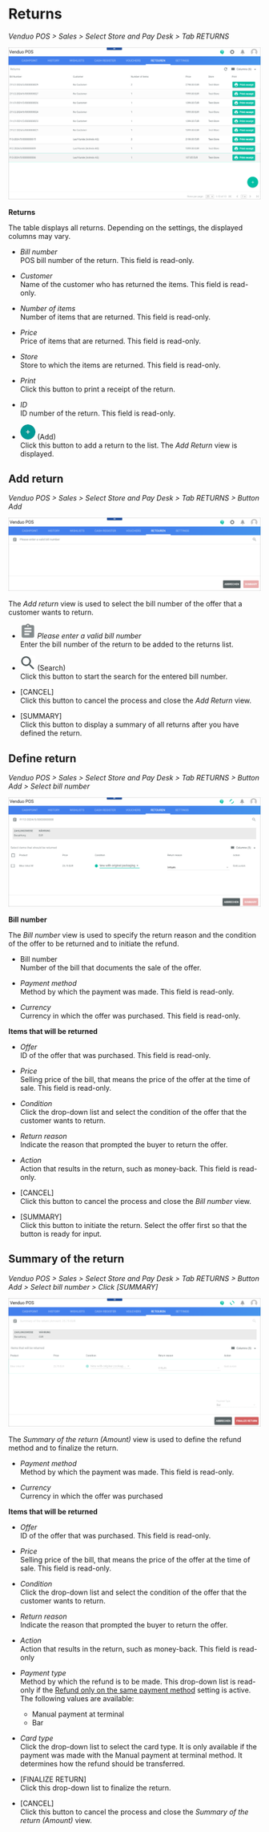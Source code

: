 # Returns

*Venduo POS > Sales > Select Store and Pay Desk > Tab RETURNS*
<!---Error-->

![Returns](../../Assets/Screenshots/POS/Sales/Retouren/Retouren.png "[Returns]")

**Returns**

The table displays all returns. Depending on the settings, the displayed columns may vary.

- *Bill number*   
    POS bill number of the return. This field is read-only.

- *Customer*   
    Name of the customer who has returned the items. This field is read-only.

- *Number of items*   
    Number of items that are returned. This field is read-only.

- *Price*   
    Price of items that are returned. This field is read-only.

- *Store*   
    Store to which the items are returned. This field is read-only.

- *Print*   
    Click this button to print a receipt of the return.

- *ID*   
    ID number of the return. This field is read-only.

- ![Add](../../Assets/Icons/Plus01.png "[Add]") (Add)   
    Click this button to add a return to the list. The *Add Return* view is displayed.

<!--- Ab hier zuende dokumentiert-->

## Add return

*Venduo POS > Sales > Select Store and Pay Desk > Tab RETURNS > Button Add*

![Add return](../../Assets/Screenshots/POS/Sales/Retouren/Add.png "[Add return]")

The *Add return* view is used to select the bill number of the offer that a customer wants to return.


- *![Clipboard](../../Assets/Icons/Clipboard.png "[Clipboard]") Please enter a valid bill number*    
    Enter the bill number of the return to be added to the returns list.

- ![Search](../../Assets/Icons/Search.png "[Search]") (Search)   
    Click this button to start the search for the entered bill number.

- [CANCEL]   
    Click this button to cancel the process and close the *Add Return* view.

- [SUMMARY]   
    Click this button to display a summary of all returns after you have defined the return.



## Define return

*Venduo POS > Sales > Select Store and Pay Desk > Tab RETURNS > Button Add > Select bill number*

![Define return](../../Assets/Screenshots/POS/Sales/Retouren/DefineReturn.png "[Define return]")

**Bill number**

The *Bill number* view is used to specify the return reason and the condition of the offer to be returned and to initiate the refund.

- Bill number   
    Number of the bill that documents the sale of the offer.

- *Payment method*   
    Method by which the payment was made. This field is read-only.

- *Currency*  
    Currency in which the offer was purchased. This field is read-only.

**Items that will be returned**

- *Offer*   
    ID of the offer that was purchased. This field is read-only.

- *Price*   
    Selling price of the bill, that means the price of the offer at the time of sale. This field is read-only.

- *Condition*   
    Click the drop-down list and select the condition of the offer that the customer wants to return.

- *Return reason*     
    Indicate the reason that prompted the buyer to return the offer.

- *Action*  
    Action that results in the return, such as money-back. This field is read-only.

- [CANCEL]    
    Click this button to cancel the process and close the *Bill number* view.

- [SUMMARY]   
    Click this button to initiate the return. Select the offer first so that the button is ready for input.

## Summary of the return

*Venduo POS > Sales > Select Store and Pay Desk > Tab RETURNS > Button Add > Select bill number > Click [SUMMARY]*

![Summary of the return](../../Assets/Screenshots/POS/Sales/Retouren/SummaryOFReturn.png "[Summary of the return]")

The *Summary of the return (Amount)* view is used to define the refund method and to finalize the return.

- *Payment method*   
    Method by which the payment was made. This field is read-only.

- *Currency*   
    Currency in which the offer was purchased

**Items that will be returned**

- *Offer*   
    ID of the offer that was purchased. This field is read-only.

- *Price*   
    Selling price of the bill, that means the price of the offer at the time of sale. This field is read-only.

- *Condition*   
    Click the drop-down list and select the condition of the offer that the customer wants to return.

- *Return reason*     
    Indicate the reason that prompted the buyer to return the offer.

- *Action*  
    Action that results in the return, such as money-back. This field is read-only

- *Payment type*   
    Method by which the refund is to be made. This drop-down list is read-only if the [Refund only on the same payment method](../UserInterface/02a_GlobalSettings.md#refund-only-on-the-same-payment-method) setting is active.
    The following values are available:
    - Manual payment at terminal
    - Bar

- *Card type*     
    Click the drop-down list to select the card type. It is only available if the payment was made with the Manual payment at terminal method. It determines how the refund should be transferred.

- [FINALIZE RETURN]   
    Click this drop-down list to finalize the return.

- [CANCEL]    
    Click this button to cancel the process and close the *Summary of the return (Amount)* view.

